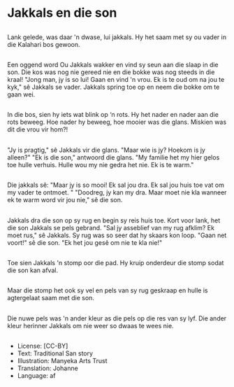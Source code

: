 # Jakkals en die son

##
Lank gelede, was daar 'n dwase, lui jakkals. Hy het saam met sy ou vader in die Kalahari bos gewoon.

##
Een oggend word Ou Jakkals wakker en vind sy seun aan die slaap in die son. Die kos was nog nie gereed nie en die bokke was nog steeds in die kraal! "Jong man, jy is so lui! Gaan en vind 'n vrou. Ek is te oud om na jou te kyk," sê Jakkals se vader. Jakkals spring toe op en neem die bokke om te gaan wei.

##
In die bos, sien hy iets wat blink op ‘n rots. Hy het nader en nader aan die rots beweeg. Hoe nader hy beweeg, hoe mooier was die glans. Miskien was dit die vrou vir hom?!

##
"Jy is pragtig," sê Jakkals vir die glans. "Maar wie is jy? Hoekom is jy alleen?" "Ek is die son," antwoord die glans. "My familie het my hier gelos toe hulle verhuis. Hulle wou my nie gedra het nie. Ek is te warm."

##
Die jakkals sê: "Maar jy is so mooi! Ek sal jou dra. Ek sal jou huis toe vat om my vader te ontmoet. " "Doodreg, jy kan my dra. Maar moet nie kla wanneer ek te warm word vir jou nie," sê die son.

##
Jakkals dra die son op sy rug en begin sy reis huis toe. Kort voor lank, het die son Jakkals se pels gebrand. "Sal jy asseblief van my rug afklim? Ek moet rus," sê Jakkals. Sy rug was so seer dat hy skaars kon loop. "Gaan net voort!" sê die son. "Ek het jou gesê om nie te kla nie!"

##
Toe sien Jakkals 'n stomp oor die pad. Hy kruip onderdeur die stomp sodat die son kan afval.

##
Maar die stomp het ook sy vel en pels van sy rug geskraap en hulle is agtergelaat saam met die son.

##
Die nuwe pels was 'n ander kleur as die pels op die res van sy lyf. Die ander kleur herinner Jakkals om nie weer so dwaas te wees nie.

##
* License: [CC-BY]
* Text: Traditional San story
* Illustration: Manyeka Arts Trust
* Translation: Johanne
* Language: af
